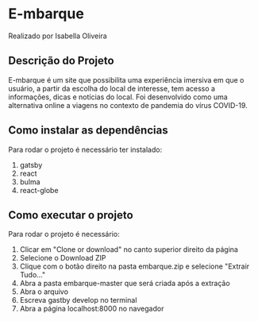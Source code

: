 # E-mbarque
Realizado por Isabella Oliveira

## Descrição do Projeto
E-mbarque é um site que possibilita uma experiência imersiva em que o usuário, a partir da escolha do local de interesse, tem acesso a informações, dicas e notícias do local. Foi desenvolvido como uma alternativa online a viagens no contexto de pandemia do vírus COVID-19.

## Como instalar as dependências
Para rodar o projeto é necessário ter instalado:
1. gatsby
2. react
3. bulma
4. react-globe

## Como executar o projeto
Para rodar o projeto é necessário:
1. Clicar em "Clone or download" no canto superior direito da página
2. Selecione o Download ZIP
3. Clique com o botão direito na pasta embarque.zip e selecione "Extrair Tudo..."
4. Abra a pasta embarque-master que será criada após a extração
5. Abra o arquivo
6. Escreva gastby develop no terminal
7. Abra a página localhost:8000 no navegador